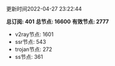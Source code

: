 更新时间2022-04-27 23:22:44

**总订阅: 401**
**总节点: 16600**
**有效节点: 2777**
- v2ray节点: 1601
- ssr节点: 543
- trojan节点: 272
- ss节点: 361
